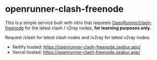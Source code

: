 # openrunner-clash-freenode

This is a simple service built with nitro that requests [OpenRunner/clash-freenode](https://github.com/OpenRunner/clash-freenode) for the latest clash / v2ray nodes, **for learning purposes only**.

Request /clash for latest clash nodes and /v2ray for latest v2ray nodes.

- Netlify hosted: <https://openrunner-clash-freenode.zeabur.app/>
- Vercel hosted: <https://openrunner-clash-freenode.zeabur.app/>
